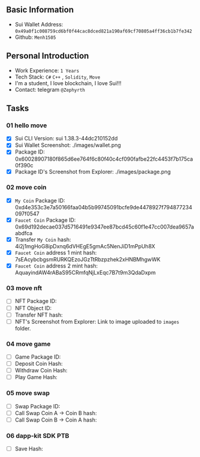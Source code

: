## Basic Information

- Sui Wallet Address: `0x49a0f1c008759cd6bf0f44cac8dced821a190af69cf70805a4ff36cb1b7fe342`
- Github: `Menh1505`

## Personal Introduction

- Work Experience: `1 Years`
- Tech Stack: `C#` `C++` , `Solidity`, `Move`
- I'm a student, I love blockchain, I love Sui!!!
- Contact: telegram `@Zephyrth`

## Tasks

### 01 hello move

- [x] Sui CLI Version: sui 1.38.3-44dc210152dd
- [x] Sui Wallet Screenshot: ./images/wallet.png
- [x] Package ID: 0x60028907180f865d6ee764f6c80f40c4cf090fafbe22fc4453f7b175ca0f390c
- [x] Package ID's Screenshot from Explorer: ./images/package.png

### 02 move coin

- [x] `My Coin` Package ID: 0xd4e353c3e7a50166faa04b5b99745091bcfe9de4478927f794877234097f0547
- [x] `Faucet Coin` Package ID: 0x69d192decae037d5716491e9347ee87bcd45c60f1e47cc007dea9657aabdfca
- [x] Transfer `My Coin` hash: 4i2j1mgHoG8ipDxnq6dVHEgE5gmAc5NenJiD1mPpUh8X
- [x] `Faucet Coin` address 1 mint hash: 7sEAcybcbgsmRURKQEzoJGzTtRbzpzhek2xHNBMhgwWK
- [x] `Faucet Coin` address 2 mint hash: AquayindAW4rABaS95CRmfqNjLxEqc7B7t9m3QdaDxpm

### 03 move nft

- [ ] NFT Package ID:
- [ ] NFT Object ID:
- [ ] Transfer NFT hash:
- [ ] NFT's Screenshot from Explorer: Link to image uploaded to `images` folder.

### 04 move game

- [ ] Game Package ID:
- [ ] Deposit Coin Hash:
- [ ] Withdraw Coin Hash:
- [ ] Play Game Hash:

### 05 move swap

- [ ] Swap Package ID:
- [ ] Call Swap Coin A -> Coin B hash:
- [ ] Call Swap Coin B -> Coin A hash:

### 06 dapp-kit SDK PTB

- [ ] Save Hash:
